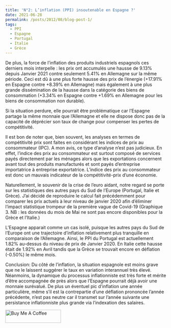 ```yaml
---
title: 'N°2: L’inflation (PPI) insoutenable en Espagne ?'
date: 2021-06-28
permalink: /posts/2012/08/blog-post-1/
tags:
  - PPI
  - Espagne
  - Portugal
  - Italie
  - Grèce
---
```


  De plus, la force de l’inflation des produits industriels espagnols ces derniers mois interpelle : les prix ont accumulés une hausse de 9.13% depuis Janvier 2021 contre seulement 5.41% en Allemagne sur la même période. Ceci est dû à une plus forte hausse des prix de l’énergie (+17.91% en Espagne contre +8.39% en Allemagne)  mais également à une plus grande dissémination de la hausse dans la catégorie des biens de consommation (+3.34% en Espagne contre +1.69% en Allemagne pour les biens de consommation non durable).

  Si la situation perdure, elle pourrait être problématique car l’Espagne partage la même monnaie que l’Allemagne et elle ne dispose donc pas de la capacité de déprécier son taux de change pour compenser les pertes de compétitivité. 

  Il est bon de noter que, bien souvent, les analyses en termes de compétitivité prix sont faites en considérant les indices de prix au consommateur (IPC). A mon avis, ce type d’analyse n’est pas judicieux. En effet, l’indice des prix au consommateur est surtout composé de services payés directement par les ménages alors que les exportations concernent avant tout des produits manufacturés et sont payés d’entreprise importatrice à entreprise exportatrice. L’indice des prix au consommateur est donc un mauvais indicateur de la compétitivité-prix d’une économie. 
        
  Naturellement, le souvenir de la crise de l’euro aidant, notre regard se porte sur les statistiques des autres pays du Sud de l’Europe (Portugal, Italie et Grèce). J’ai décidé de reproduire le calcul fait précédemment pour comparer les prix actuels à leur niveau de janvier 2020 afin d’éliminer l’impact statistique trompeur de la première vague de Covid-19 (Graphique 3. NB : les données du mois de Mai ne sont pas encore disponibles pour la Grèce et l’Italie.) 

  L’Espagne apparait comme un cas isolé, puisque les autres pays du Sud de l’Europe ont une trajectoire d’inflation relativement plus tranquille en comparaison de l’Allemagne. Ainsi, le PPI du Portugal est actuellement 1.82% au-dessus du niveau de prix de Janvier 2020. En Italie cette hausse était de 1.92% en Avril tandis que la Grèce se trouvait encore en déflation (-0.50%) le même mois. 

  Conclusion: Du côté de l’inflation, la situation espagnole est moins grave que ne le laissent suggérer le taux en variation interannuel très élevé. Néanmoins, la dynamique du processus inflationniste est très forte et mérite d’être accompagnée de près alors que l’Espagne pourrait déjà avoir une monnaie surévalué. De plus un éventuel pic d’inflation une année particulière, même s’il est la contrepartie d’une déflation prononcée l’année précédente, n’est pas neutre car il transmet sur l’année suivante une persistance inflationniste plus grande via l’indexation des salaires. 


<a href="https://www.buymeacoffee.com/AlexSebLohmann" target="_blank"><img src="https://cdn.buymeacoffee.com/buttons/default-orange.png" alt="Buy Me A Coffee" height="41" width="174"></a>

